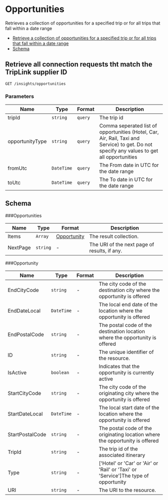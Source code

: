 # Opportunities

Retrieves a collection of opportunities for a specified trip or for all trips that fall within a date range

* [Retrieve a collection of opportunities for a specified trip or for all trips that fall within a date range](#get)
* [Schema](#schema)

## <a name="get"></a>Retrieve all connection requests tht match the TripLink supplier ID

    GET /insights/opportunities

        
### Parameters

Name | Type | Format | Description
-----|------|--------|------------			
tripId	|	`string`	|	`query`	|	The trip idopportunityType	|	`string`	|	`query`	|	Comma seperated list of opportunities (Hotel, Car, Air, Rail, Taxi and Service) to get. Do not specify any values to get all opportunitiesfromUtc	|	`DateTime`	|	`query`	|	The From date in UTC for the date rangetoUtc	|	`DateTime`	|	`query`	|	The To date in UTC for the date range


## <a name="schema"></a>Schema


###<a name="opportunities"></a>Opportunities

Name | Type | Format | Description
-----|------|--------|------------
Items	|	`Array`	|	[Opportunity](#opportunity)	|	The result collection.NextPage	|	`string`	|	-	|	The URI of the next page of results, if any.
###<a name="opportunity"></a>Opportunity

Name | Type | Format | Description
-----|------|--------|------------
EndCityCode	|	`string`	|	-	|	The city code of the destination city where the opportunity is offeredEndDateLocal	|	`DateTime`	|	-	|	The local end date of the location where the opportunity is offeredEndPostalCode	|	`string`	|	-	|	The postal code of the destination location where the opportunity is offeredID	|	`string`	|	-	|	The unique identifier of the resource.IsActive	|	`boolean`	|	-	|	Indicates that the opportunity is currently activeStartCityCode	|	`string`	|	-	|	The city code of the originating city where the opportunity is offeredStartDateLocal	|	`DateTime`	|	-	|	The local start date of the location where the opportunity is offeredStartPostalCode	|	`string`	|	-	|	The postal code of the originating location where the opportunity is offeredTripId	|	`string`	|	-	|	The trip id of the associated itineraryType	|	`string`	|	-	|	['Hotel' or 'Car' or 'Air' or 'Rail' or 'Taxi' or 'Service']The type of opportunityURI	|	`string`	|	-	|	The URI to the resource.					
